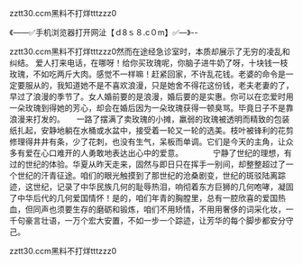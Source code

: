 zztt30.ccm黑料不打烊tttzzz0

《——✅手机浏览器打开网沚【ｄ8ｓ８.c０m】✅—》--

zztt30.ccm黑料不打烊tttzzz0然而在途经急诊室时，本质却展示了无穷的凌乱和纠结。
爱人打来电话，在哪呀！给你买玫瑰呢，你脑子进牛奶了呀，十块钱一枝玫瑰，不如吃两斤大肉。感觉不一样嘛！赶紧回家，不许乱花钱。老婆的命令是一定要服从的，我知道她不是不喜欢浪漫，只是她舍不得花这份钱，老夫老妻的了，早过了浪漫的季节了。女人婚前要的是浪漫，婚后要的是实惠。你可以在恋爱时用一朵玫瑰到得她的芳心，却会在婚后因为一朵玫瑰获得一顿臭骂。毕竟日子不是靠浪漫来打发的。　　一路了摆满了卖玫瑰的小摊，羸弱的玫瑰被透明而精致的包装纸扎起，安静地躺在水桶或水盆中，接受着一轮又一轮的选美。枝叶被锋利的花剪修理得井井有条，少了花刺，也没有生气，呆板而单调。它们是今天的主角，让众多有爱在心口难开的人勇敢地表达出心中的爱意。　　
　　宁静了世纪的理想，有过的世纪的体验。华夏从昨天走来，固然与即日只在挥手一别间，却整整超过了一个世纪的汗青征途。咱们的眼光触摸到了那世纪的沧桑剧变，世纪的斑驳陆离踪迹，这世纪，记录了中华民族几何的耻辱热泪，响彻着东方巨狮的几何咆哮，凝固了中华后代的几何爱国情怀！是的，咱们年青的胸膛里，总有一腔欣喜的爱国热血，但同声也须要生存的磨砺和锻炼，咱们不用矫情，不用用奢侈的词采化妆，一千句豪言壮语，一万个宏大安置，不如一步一个踪迹，让芳华的每个脚步都安分守己。





zztt30.ccm黑料不打烊tttzzz0
